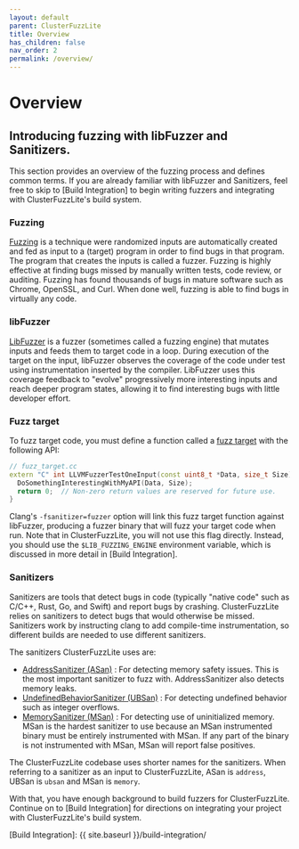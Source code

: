 ```yaml
---
layout: default
parent: ClusterFuzzLite
title: Overview
has_children: false
nav_order: 2
permalink: /overview/
---
```

# Overview

## Introducing fuzzing with libFuzzer and Sanitizers.

This section provides an overview of the fuzzing process and defines common terms. 
If you are already familiar with libFuzzer and Sanitizers, feel free to skip to [Build Integration] 
to begin writing fuzzers and integrating with ClusterFuzzLite's build system.

### Fuzzing

[Fuzzing] is a technique were randomized inputs are automatically created and
fed as input to a (target) program in order to find bugs in that program.
The program that creates the inputs is called a fuzzer.
Fuzzing is highly effective at finding bugs missed by manually written tests,
code review, or auditing.
Fuzzing has found thousands of bugs in mature software such as Chrome, OpenSSL,
and Curl. 
When done well, fuzzing is able to find bugs in virtually any code.

### libFuzzer

[LibFuzzer] is a fuzzer (sometimes called a fuzzing engine) that mutates inputs
and feeds them to target code in a loop.
During execution of the target on the input, libFuzzer observes the coverage of
the code under test using instrumentation inserted by the compiler.
LibFuzzer uses this coverage feedback to "evolve" progressively more interesting
inputs and reach deeper program states, allowing it to find interesting bugs
with little developer effort.

### Fuzz target

To fuzz target code, you must define a function called a [fuzz target] with the
following API:

```C++
// fuzz_target.cc
extern "C" int LLVMFuzzerTestOneInput(const uint8_t *Data, size_t Size) {
  DoSomethingInterestingWithMyAPI(Data, Size);
  return 0;  // Non-zero return values are reserved for future use.
}
```
Clang's `-fsanitizer=fuzzer` option will link this fuzz target function against
libFuzzer, producing a fuzzer binary that will fuzz your target code when run.
Note that in ClusterFuzzLite, you will not use this flag directly. Instead, you should
use the `$LIB_FUZZING_ENGINE` environment variable, which is discussed in more detail in
[Build Integration].

### Sanitizers

Sanitizers are tools that detect bugs in code (typically "native code" such as
C/C++, Rust, Go, and Swift) and report bugs by crashing.
ClusterFuzzLite relies on sanitizers to detect bugs that would otherwise be
missed.
Sanitizers work by instructing clang to add compile-time instrumentation, so different
builds are needed to use different sanitizers.

The sanitizers ClusterFuzzLite uses are:
- [AddressSanitizer (ASan)] : For detecting memory safety issues. This is the
  most important sanitizer to fuzz with. AddressSanitizer also detects memory
  leaks.
- [UndefinedBehaviorSanitizer (UBSan)] : For detecting undefined behavior such
  as integer overflows.
- [MemorySanitizer (MSan)] : For detecting use of uninitialized memory. MSan
  is the hardest sanitizer to use because an MSan instrumented binary must be
  entirely instrumented with MSan. If any part of the binary is not instrumented
  with MSan, MSan will report false positives.

The ClusterFuzzLite codebase uses shorter names for the sanitizers. When
referring to a sanitizer as an input to ClusterFuzzLite, ASan is
`address`, UBSan is `ubsan` and MSan is `memory`.

With that, you have enough background to build fuzzers for ClusterFuzzLite. Continue on 
to [Build Integration] for directions on integrating your project with ClusterFuzzLite's build system. 

[Fuzzing]: https://en.wikipedia.org/wiki/Fuzzing
[LibFuzzer]: https://llvm.org/docs/LibFuzzer.html
[fuzz target]: https://github.com/google/fuzzing/blob/master/docs/glossary.md#fuzz-target
[AddressSanitizer (ASan)]: https://clang.llvm.org/docs/AddressSanitizer.html
[UndefinedBehaviorSanitizer (UBSan)]: https://clang.llvm.org/docs/UndefinedBehaviorSanitizer.html
[MemorySanitizer (MSan)]: https://clang.llvm.org/docs/MemorySanitizer.html
[Build Integration]: {{ site.baseurl }}/build-integration/
